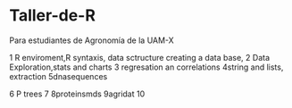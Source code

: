 # Taller-de-R
Para estudiantes de Agronomía de la UAM-X 

1 R enviroment,R syntaxis, data sctructure creating a data base,
2 Data Exploration,stats and charts
3 regresation an correlations
4string and lists, extraction
5dnasequences

6 P trees
7 
8proteinsmds
9agridat
10
